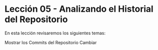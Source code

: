 # Lección 05 - Analizando el Historial del Repositorio

En esta lección revisaremos los siguientes temas:

Mostrar los Commits del Repositorio
Cambiar

<!--stackedit_data:
eyJoaXN0b3J5IjpbLTEyMjc5OTUwMTddfQ==
-->